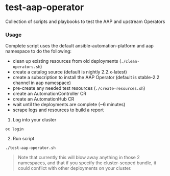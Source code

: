 # test-aap-operator
Collection of scripts and playbooks to test the AAP and upstream Operators

### Usage

Complete script uses the default ansible-automation-platform and aap namespace to do the following:

* clean up existing resources from old deployments (`./clean-operators.sh`)
* create a catalog source (default is nightly 2.2.x-latest)
* create a subscription to install the AAP Operator (default is stable-2.2 channel in aap namespace)
* pre-create any needed test resources (`./create-resources.sh`)
* create an AutomationController CR
* create an AutomationHub CR
* wait until the deployments are complete (~6 minutes)
* scrape logs and resources to build a report


1. Log into your cluster

```
oc login
```

2. Run script

```
./test-aap-operator.sh
```

> Note that currently this will blow away anything in those 2 namespaces, and that if you specify the cluster-scoped bundle, it could conflict with other deployments on your cluster.
